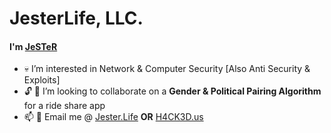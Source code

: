 # JesterLife, LLC.

#### I'm <a href="https://github.com/JeSTeRFLA" target="_blank">JeSTeR</a>
- :skull: I’m interested in Network & Computer Security [Also Anti Security & Exploits]
- :unlock: :key: I’m looking to collaborate on a **Gender & Political Pairing Algorithm** for a ride share app 
- 📫 :email: Email me @ [Jester.Life](mailto:Jester@Jester.Life?subject=[GitHub]%20Collaborate) **OR** [H4CK3D.us](mailto:Jester@H4CK3D.us?subject=[GitHub]%20Collaborate)
<!---
JeSTeRFLA/JeSTeRFLA is a ✨ special ✨ repository because its `README.md` (this file) appears on your GitHub profile.
You can click the Preview link to take a look at your changes.
--->
